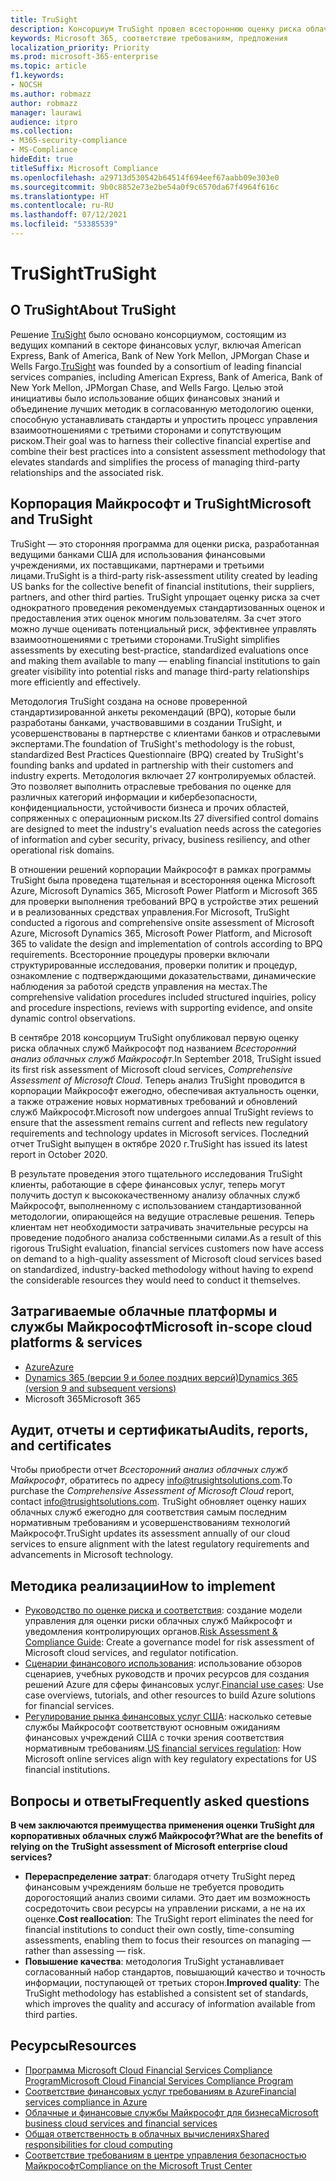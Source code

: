 ```yaml
---
title: TruSight
description: Консорциум TruSight провел всестороннюю оценку риска облачных служб Майкрософт, созданных в соответствии с самыми жесткими требованиями клиентов, работающих в сфере финансовых услуг.
keywords: Microsoft 365, соответствие требованиям, предложения
localization_priority: Priority
ms.prod: microsoft-365-enterprise
ms.topic: article
f1.keywords:
- NOCSH
ms.author: robmazz
author: robmazz
manager: laurawi
audience: itpro
ms.collection:
- M365-security-compliance
- MS-Compliance
hideEdit: true
titleSuffix: Microsoft Compliance
ms.openlocfilehash: a29713d530542b64514f694eef67aabb09e303e0
ms.sourcegitcommit: 9b0c8852e73e2be54a0f9c6570da67f4964f616c
ms.translationtype: HT
ms.contentlocale: ru-RU
ms.lasthandoff: 07/12/2021
ms.locfileid: "53385539"
---
```

# <a name="trusight"></a><span data-ttu-id="530bf-104">TruSight</span><span class="sxs-lookup"><span data-stu-id="530bf-104">TruSight</span></span>

## <a name="about-trusight"></a><span data-ttu-id="530bf-105">О TruSight</span><span class="sxs-lookup"><span data-stu-id="530bf-105">About TruSight</span></span>

<span data-ttu-id="530bf-106">Решение [TruSight](https://trusightsolutions.com/) было основано консорциумом, состоящим из ведущих компаний в секторе финансовых услуг, включая American Express, Bank of America, Bank of New York Mellon, JPMorgan Chase и Wells Fargo.</span><span class="sxs-lookup"><span data-stu-id="530bf-106">[TruSight](https://trusightsolutions.com/) was founded by a consortium of leading financial services companies, including American Express, Bank of America, Bank of New York Mellon, JPMorgan Chase, and Wells Fargo.</span></span> <span data-ttu-id="530bf-107">Целью этой инициативы было использование общих финансовых знаний и объединение лучших методик в согласованную методологию оценки, способную устанавливать стандарты и упростить процесс управления взаимоотношениями с третьими сторонами и сопутствующим риском.</span><span class="sxs-lookup"><span data-stu-id="530bf-107">Their goal was to harness their collective financial expertise and combine their best practices into a consistent assessment methodology that elevates standards and simplifies the process of managing third-party relationships and the associated risk.</span></span>

## <a name="microsoft-and-trusight"></a><span data-ttu-id="530bf-108">Корпорация Майкрософт и TruSight</span><span class="sxs-lookup"><span data-stu-id="530bf-108">Microsoft and TruSight</span></span>

<span data-ttu-id="530bf-109">TruSight — это сторонняя программа для оценки риска, разработанная ведущими банками США для использования финансовыми учреждениями, их поставщиками, партнерами и третьими лицами.</span><span class="sxs-lookup"><span data-stu-id="530bf-109">TruSight is a third-party risk-assessment utility created by leading US banks for the collective benefit of financial institutions, their suppliers, partners, and other third parties.</span></span> <span data-ttu-id="530bf-110">TruSight упрощает оценку риска за счет однократного проведения рекомендуемых стандартизованных оценок и предоставления этих оценок многим пользователям. За счет этого можно лучше оценивать потенциальный риск, эффективнее управлять взаимоотношениями с третьими сторонами.</span><span class="sxs-lookup"><span data-stu-id="530bf-110">TruSight simplifies assessments by executing best-practice, standardized evaluations once and making them available to many — enabling financial institutions to gain greater visibility into potential risks and manage third-party relationships more efficiently and effectively.</span></span>

<span data-ttu-id="530bf-111">Методология TruSight создана на основе проверенной стандартизированной анкеты рекомендаций (BPQ), которые были разработаны банками, участвовавшими в создании TruSight, и усовершенствованы в партнерстве с клиентами банков и отраслевыми экспертами.</span><span class="sxs-lookup"><span data-stu-id="530bf-111">The foundation of TruSight's methodology is the robust, standardized Best Practices Questionnaire (BPQ) created by TruSight's founding banks and updated in partnership with their customers and industry experts.</span></span> <span data-ttu-id="530bf-112">Методология включает 27 контролируемых областей. Это позволяет выполнить отраслевые требования по оценке для различных категорий информации и кибербезопасности, конфиденциальности, устойчивости бизнеса и прочих областей, сопряженных с операционным риском.</span><span class="sxs-lookup"><span data-stu-id="530bf-112">Its 27 diversified control domains are designed to meet the industry's evaluation needs across the categories of information and cyber security, privacy, business resiliency, and other operational risk domains.</span></span>

<span data-ttu-id="530bf-113">В отношении решений корпорации Майкрософт в рамках программы TruSight была проведена тщательная и всесторонняя оценка Microsoft Azure, Microsoft Dynamics 365, Microsoft Power Platform и Microsoft 365 для проверки выполнения требований BPQ в устройстве этих решений и в реализованных средствах управления.</span><span class="sxs-lookup"><span data-stu-id="530bf-113">For Microsoft, TruSight conducted a rigorous and comprehensive onsite assessment of Microsoft Azure, Microsoft Dynamics 365, Microsoft Power Platform, and Microsoft 365 to validate the design and implementation of controls according to BPQ requirements.</span></span> <span data-ttu-id="530bf-114">Всесторонние процедуры проверки включали структурированные исследования, проверки политик и процедур, ознакомление с подтверждающими доказательствами, динамические наблюдения за работой средств управления на местах.</span><span class="sxs-lookup"><span data-stu-id="530bf-114">The comprehensive validation procedures included structured inquiries, policy and procedure inspections, reviews with supporting evidence, and onsite dynamic control observations.</span></span>

<span data-ttu-id="530bf-115">В сентябре 2018 консорциум TruSight опубликовал первую оценку риска облачных служб Майкрософт под названием *Всесторонний анализ облачных служб Майкрософт*.</span><span class="sxs-lookup"><span data-stu-id="530bf-115">In September 2018, TruSight issued its first risk assessment of Microsoft cloud services, *Comprehensive Assessment of Microsoft Cloud*.</span></span> <span data-ttu-id="530bf-116">Теперь анализ TruSight проводится в корпорации Майкрософт ежегодно, обеспечивая актуальность оценки, а также отражение новых нормативных требований и обновлений служб Майкрософт.</span><span class="sxs-lookup"><span data-stu-id="530bf-116">Microsoft now undergoes annual TruSight reviews to ensure that the assessment remains current and reflects new regulatory requirements and technology updates in Microsoft services.</span></span> <span data-ttu-id="530bf-117">Последний отчет TruSight выпущен в октябре 2020 г.</span><span class="sxs-lookup"><span data-stu-id="530bf-117">TruSight has issued its latest report in October 2020.</span></span>

<span data-ttu-id="530bf-118">В результате проведения этого тщательного исследования TruSight клиенты, работающие в сфере финансовых услуг, теперь могут получить доступ к высококачественному анализу облачных служб Майкрософт, выполненному с использованием стандартизованной методологии, опирающейся на ведущие отраслевые решения. Теперь клиентам нет необходимости затрачивать значительные ресурсы на проведение подобного анализа собственными силами.</span><span class="sxs-lookup"><span data-stu-id="530bf-118">As a result of this rigorous TruSight evaluation, financial services customers now have access on demand to a high-quality assessment of Microsoft cloud services based on standardized, industry-backed methodology without having to expend the considerable resources they would need to conduct it themselves.</span></span>

## <a name="microsoft-in-scope-cloud-platforms--services"></a><span data-ttu-id="530bf-119">Затрагиваемые облачные платформы и службы Майкрософт</span><span class="sxs-lookup"><span data-stu-id="530bf-119">Microsoft in-scope cloud platforms & services</span></span>

- [<span data-ttu-id="530bf-120">Azure</span><span class="sxs-lookup"><span data-stu-id="530bf-120">Azure</span></span>](https://aka.ms/AzureCompliance)
- [<span data-ttu-id="530bf-121">Dynamics 365 (версии 9 и более поздних версий)</span><span class="sxs-lookup"><span data-stu-id="530bf-121">Dynamics 365 (version 9 and subsequent versions)</span></span>](https://aka.ms/d365-compliance-list)
- <span data-ttu-id="530bf-122">Microsoft 365</span><span class="sxs-lookup"><span data-stu-id="530bf-122">Microsoft 365</span></span>

## <a name="audits-reports-and-certificates"></a><span data-ttu-id="530bf-123">Аудит, отчеты и сертификаты</span><span class="sxs-lookup"><span data-stu-id="530bf-123">Audits, reports, and certificates</span></span>

<span data-ttu-id="530bf-124">Чтобы приобрести отчет *Всесторонний анализ облачных служб Майкрософт*, обратитесь по адресу info@trusightsolutions.com.</span><span class="sxs-lookup"><span data-stu-id="530bf-124">To purchase the *Comprehensive Assessment of Microsoft Cloud* report, contact info@trusightsolutions.com.</span></span> <span data-ttu-id="530bf-125">TruSight обновляет оценку наших облачных служб ежегодно для соответствия самым последним нормативным требованиям и усовершенствованиям технологий Майкрософт.</span><span class="sxs-lookup"><span data-stu-id="530bf-125">TruSight updates its assessment annually of our cloud services to ensure alignment with the latest regulatory requirements and advancements in Microsoft technology.</span></span>

## <a name="how-to-implement"></a><span data-ttu-id="530bf-126">Методика реализации</span><span class="sxs-lookup"><span data-stu-id="530bf-126">How to implement</span></span>

- <span data-ttu-id="530bf-127">[Руководство по оценке риска и соответствия](https://aka.ms/RiskGovernanceGuide): создание модели управления для оценки риски облачных служб Майкрософт и уведомления контролирующих органов.</span><span class="sxs-lookup"><span data-stu-id="530bf-127">[Risk Assessment & Compliance Guide](https://aka.ms/RiskGovernanceGuide): Create a governance model for risk assessment of Microsoft cloud services, and regulator notification.</span></span>
- <span data-ttu-id="530bf-128">[Сценарии финансового использования](/azure/industry/financial/): использование обзоров сценариев, учебных руководств и прочих ресурсов для создания решений Azure для сферы финансовых услуг.</span><span class="sxs-lookup"><span data-stu-id="530bf-128">[Financial use cases](/azure/industry/financial/): Use case overviews, tutorials, and other resources to build Azure solutions for financial services.</span></span>
- <span data-ttu-id="530bf-129">[Регулирование рынка финансовых услуг США](https://aka.ms/FinServ-Guide-US): насколько сетевые службы Майкрософт соответствуют основным ожиданиям финансовых учреждений США с точки зрения соответствия нормативным требованиям.</span><span class="sxs-lookup"><span data-stu-id="530bf-129">[US financial services regulation](https://aka.ms/FinServ-Guide-US): How Microsoft online services align with key regulatory expectations for US financial institutions.</span></span>

## <a name="frequently-asked-questions"></a><span data-ttu-id="530bf-130">Вопросы и ответы</span><span class="sxs-lookup"><span data-stu-id="530bf-130">Frequently asked questions</span></span>

<span data-ttu-id="530bf-131">**В чем заключаются преимущества применения оценки TruSight для корпоративных облачных служб Майкрософт?**</span><span class="sxs-lookup"><span data-stu-id="530bf-131">**What are the benefits of relying on the TruSight assessment of Microsoft enterprise cloud services?**</span></span>

- <span data-ttu-id="530bf-132">**Перераспределение затрат**: благодаря отчету TruSight перед финансовым учреждениям больше не требуется проводить дорогостоящий анализ своими силами. Это дает им возможность сосредоточить свои ресурсы на управлении рисками, а не на их оценке.</span><span class="sxs-lookup"><span data-stu-id="530bf-132">**Cost reallocation**: The TruSight report eliminates the need for financial institutions to conduct their own costly, time-consuming assessments, enabling them to focus their resources on managing — rather than assessing — risk.</span></span>
- <span data-ttu-id="530bf-133">**Повышение качества**: методология TruSight устанавливает согласованный набор стандартов, повышающий качество и точность информации, поступающей от третьих сторон.</span><span class="sxs-lookup"><span data-stu-id="530bf-133">**Improved quality**: The TruSight methodology has established a consistent set of standards, which improves the quality and accuracy of information available from third parties.</span></span>

## <a name="resources"></a><span data-ttu-id="530bf-134">Ресурсы</span><span class="sxs-lookup"><span data-stu-id="530bf-134">Resources</span></span>

- [<span data-ttu-id="530bf-135">Программа Microsoft Cloud Financial Services Compliance Program</span><span class="sxs-lookup"><span data-stu-id="530bf-135">Microsoft Cloud Financial Services Compliance Program</span></span>](https://aka.ms/FSCP-Print)
- [<span data-ttu-id="530bf-136">Соответствие финансовых услуг требованиям в Azure</span><span class="sxs-lookup"><span data-stu-id="530bf-136">Financial services compliance in Azure</span></span>](https://aka.ms/FinServ-Compliance-Azure)
- [<span data-ttu-id="530bf-137">Облачные и финансовые службы Майкрософт для бизнеса</span><span class="sxs-lookup"><span data-stu-id="530bf-137">Microsoft business cloud services and financial services</span></span>](https://aka.ms/FinServ-Compliance)
- [<span data-ttu-id="530bf-138">Общая ответственность в облачных вычислениях</span><span class="sxs-lookup"><span data-stu-id="530bf-138">Shared responsibilities for cloud computing</span></span>](https://aka.ms/sharedresponsibility)
- [<span data-ttu-id="530bf-139">Соответствие требованиям в центре управления безопасностью Майкрософт</span><span class="sxs-lookup"><span data-stu-id="530bf-139">Compliance on the Microsoft Trust Center</span></span>](https://www.microsoft.com/trust-center/compliance/compliance-overview)
